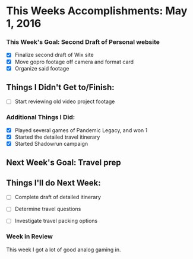 # This Weeks Accomplishments: May 1, 2016

### This Week's Goal: Second Draft of Personal website
- [X] Finalize second draft of Wix site
- [X] Move gopro footage off camera and format card
- [X] Organize said footage

## Things I Didn't Get to/Finish:
- [ ] Start reviewing old video project footage

### Additional Things I Did:
- [X] Played several games of Pandemic Legacy, and won 1
- [X] Started the detailed travel itinerary
- [X] Started Shadowrun campaign

## Next Week's Goal: Travel prep

## Things I'll do Next Week:
- [ ] Complete draft of detailed itinerary
- [ ] Determine travel questions
- [ ] Investigate travel packing options


### Week in Review
This week I got a lot of good analog gaming in.

